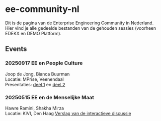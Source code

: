 # ee-community-nl

Dit is de pagina van de Enterprise Engineering Community in Nederland. Hier vind je alle gedeelde bestanden van de gehouden sessies (voorheen EDEKX en DEMO Platform).

## Events

### 20250917 EE en People Culture
Joop de Jong, Bianca Buurman  
Locatie: MPrise, Veenendaal  
Presentaties: [deel 1](/20250917%20EE%20en%20People%20Culture/2025-09-17%20EE%20Bijeenkomst%20MA.pdf) en [deel 2](/20250917%20EE%20en%20People%20Culture//20250917%20presentatie%20Bianca%20EEI.pdf)

### 20250515 EE en de Menselijke Maat
Hawre Ramini, Shakha Mirza  
Locatie: KIVI, Den Haag
[Verslag van de interactieve discussie](/20250515%20EE%20en%20de%20Menselijke%20Maat/EE%20en%20menselijke%20maat%20-%20meetingwizard.pdf)